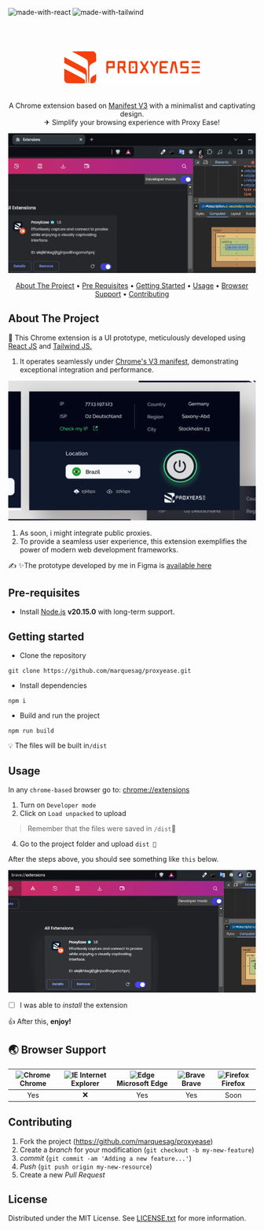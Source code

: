 ![made-with-react](https://img.shields.io/badge/React-20232A?style=for-the-badge&logo=react&logoColor=61DAFB)
![made-with-tailwind](https://img.shields.io/badge/Tailwind_CSS-38B2AC?style=for-the-badge&logo=tailwind-css&logoColor=white)


<!-- LOGO -->
<br />
<h1>
<p align="center">
  <img src="https://raw.githubusercontent.com/marquesag/proxyease/main/public/images/prxease-logo.png" width="280px">
</h1>
    <p align="center">
      A Chrome extension based on <a href="https://developer.chrome.com/docs/extensions/develop/migrate/what-is-mv3">Manifest V3</a> with a minimalist and captivating design.<br>✈ Simplify your browsing experience with Proxy Ease!
    </p>
</p>

![gif](https://raw.githubusercontent.com/marquesag/proxyease/main/public/images/prxease-demo.gif)
<p align="center">
  <a href="#about-the-project">About The Project</a> •
  <a href="#pre-requisites">Pre Requisites</a> •
  <a href="#getting-started">Getting Started</a> •
  <a href="#usage">Usage</a> •
  <a href="#🌏-browser-support">Browser Support</a> •
    <a href="#contributing">Contributing</a>
</p>  

<p align="center">
 
</p>                                                                                                                             
                                                                                                                                                      
## About The Project
📜 This Chrome extension is a UI prototype, meticulously developed using [React JS](https://react.dev/) and [Tailwind JS.](https://tailwindcss.com/) 
1. It operates seamlessly under [Chrome's V3 manifest](https://developer.chrome.com/docs/extensions/develop/migrate/what-is-mv3), demonstrating exceptional integration and performance. 

![screenshot](https://raw.githubusercontent.com/marquesag/proxyease/main/public/images/cover.jpg)

1. As soon, i might integrate public proxies.
2. To provide a seamless user experience, this extension exemplifies the power of modern web development frameworks.

✍ ✨The prototype developed by me in Figma is [available here](https://www.figma.com/community/file/1383629443351683238/proxyease-browser-extension)

## Pre-requisites
- Install [Node.js](https://nodejs.org/en/) **v20.15.0** with long-term support.

## Getting started
- Clone the repository
```
git clone https://github.com/marquesag/proxyease.git
```
- Install dependencies
```
npm i
```
- Build and run the project
```
npm run build
```
💡 The files will be built in`/dist`

## Usage
In any `chrome-based` browser go to: [chrome://extensions](chrome://extensions)
1. Turn on  `Developer mode`
1. Click on  `Load unpacked` to upload

>  Remember that the files were saved in `/dist`📁

4. Go to the project folder and upload `dist 📁`

After the steps above, you should see something like `this` below.

![screenshot](https://raw.githubusercontent.com/marquesag/proxyease/main/public/images/pxease_extensions.png)

 - [ ] I was able to *install* the extension
 
👍 After this, **enjoy!**

## 🌏 Browser Support

| <img src="https://user-images.githubusercontent.com/1215767/34348387-a2e64588-ea4d-11e7-8267-a43365103afe.png" alt="Chrome" width="16px" height="16px" /> Chrome | <img src="https://user-images.githubusercontent.com/1215767/34348590-250b3ca2-ea4f-11e7-9efb-da953359321f.png" alt="IE" width="16px" height="16px" /> Internet Explorer | <img src="https://user-images.githubusercontent.com/1215767/34348380-93e77ae8-ea4d-11e7-8696-9a989ddbbbf5.png" alt="Edge" width="16px" height="16px" /> Microsoft Edge | <img src="https://upload.wikimedia.org/wikipedia/commons/5/51/Brave_icon_lionface.png" alt="Brave" width="16px" height="16px" /> Brave| <img src="https://user-images.githubusercontent.com/1215767/34348383-9e7ed492-ea4d-11e7-910c-03b39d52f496.png" alt="Firefox" width="16px" height="16px" /> Firefox |
| :---------: | :---------: | :---------: | :---------: | :---------: |
| Yes | ❌ | Yes | Yes| Soon|

Contributing
------------

1. Fork the project (<https://github.com/marquesag/proxyease>)
2. Create a _branch_ for your modification (`git checkout -b my-new-feature`)
3. _commit_ (`git commit -am 'Adding a new feature...'`)
4. _Push_ (`git push origin my-new-resource`)
5. Create a new _Pull Request_


## License

Distributed under the MIT License. See [LICENSE.txt](LICENSE) for more information.

